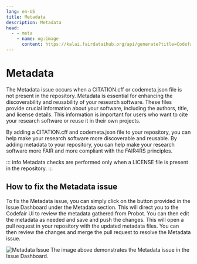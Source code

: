 ```yaml
---
lang: en-US
title: Metadata
description: Metadata
head:
  - - meta
    - name: og:image
      content: https://kalai.fairdataihub.org/api/generate?title=Codefair%20Documentation&description=Metadata%20Issue&app=codefair&org=fairdataihub
---
```


# Metadata

The Metadata issue occurs when a CITATION.cff or codemeta.json file is not present in the repository. Metadata is essential for enhancing the discoverability and reusability of your research software. These files provide crucial information about your software, including the authors, title, and license details. This information is important for users who want to cite your research software or reuse it in their own projects.

By adding a CITATION.cff and codemeta.json file to your repository, you can help make your research software more discoverable and reusable. By adding metadata to your repository, you can help make your research software more FAIR and more compliant with the FAIR4RS principles.

::: info
Metadata checks are performed only when a LICENSE file is present in the repository.
:::

## How to fix the Metadata issue

To fix the Metadata issue, you can simply click on the button provided in the Issue Dashboard under the Metadata section. This will direct you to the Codefair UI to review the metadata gathered from Probot. You can then edit the metadata as needed and save and push the changes. This will open a pull request in your repository with the updated metadata files. You can then review the changes and merge the pull request to resolve the Metadata issue.

![Metadata Issue](/metadata-issue-dashboard.png)
The image above demonstrates the Metadata issue in the Issue Dashboard.
